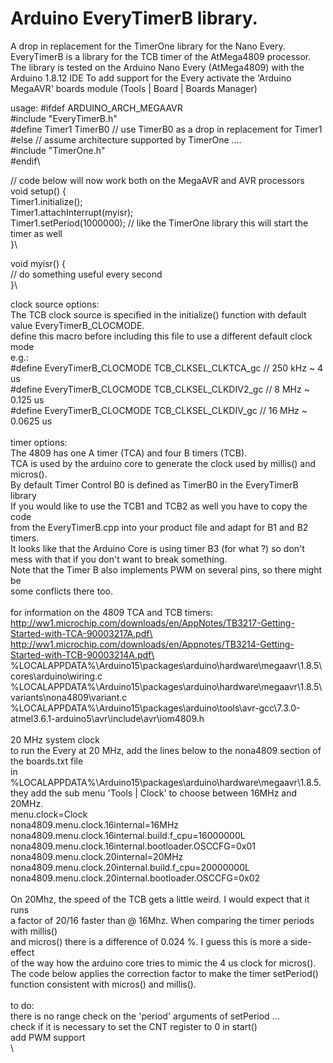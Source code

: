 # Arduino EveryTimerB library.
A drop in replacement for the TimerOne library for the Nano Every.
EveryTimerB is a library for the TCB timer of the AtMega4809 processor.
The library is tested on the Arduino Nano Every (AtMega4809) with the Arduino 1.8.12 IDE
To add support for the Every activate the 'Arduino MegaAVR' boards module (Tools | Board | Boards Manager)

usage:
#ifdef ARDUINO_ARCH_MEGAAVR\
#include "EveryTimerB.h"\
#define Timer1 TimerB0    // use TimerB0 as a drop in replacement for Timer1\
#else // assume architecture supported by TimerOne ....\
#include "TimerOne.h"\
#endif\

// code below will now work both on the MegaAVR and AVR processors\
void setup() {\
  Timer1.initialize();\
  Timer1.attachInterrupt(myisr);\
  Timer1.setPeriod(1000000);     // like the TimerOne library this will start the timer as well\
}\

void myisr() {\
  // do something useful every second	\
}\

clock source options:\
The TCB clock source is specified in the initialize() function with default value EveryTimerB_CLOCMODE.\
define this macro before including this file to use a different default clock mode\
e.g.:\
#define EveryTimerB_CLOCMODE TCB_CLKSEL_CLKTCA_gc  // 250 kHz ~ 4 us\
#define EveryTimerB_CLOCMODE TCB_CLKSEL_CLKDIV2_gc //   8 MHz ~ 0.125 us\
#define EveryTimerB_CLOCMODE TCB_CLKSEL_CLKDIV_gc  //  16 MHz ~ 0.0625 us  \
\
timer options:\
The 4809 has one A timer (TCA) and four B timers (TCB).\
TCA is used by the arduino core to generate the clock used by millis() and micros().\
By default Timer Control B0 is defined as TimerB0 in the EveryTimerB library\
If you would like to use the TCB1 and TCB2 as well you have to copy the code\
from the EveryTimerB.cpp into your product file and adapt for B1 and B2 timers.\
It looks like that the Arduino Core is using timer B3 (for what ?) so don't\
mess with that if you don't want to break something.\
Note that the Timer B also implements PWM on several pins, so there might be\
some conflicts there too.  \
\
for information on the 4809 TCA and TCB timers:\
http://ww1.microchip.com/downloads/en/AppNotes/TB3217-Getting-Started-with-TCA-90003217A.pdf\
http://ww1.microchip.com/downloads/en/Appnotes/TB3214-Getting-Started-with-TCB-90003214A.pdf\
%LOCALAPPDATA%\Arduino15\packages\arduino\hardware\megaavr\1.8.5\cores\arduino\wiring.c\
%LOCALAPPDATA%\Arduino15\packages\arduino\hardware\megaavr\1.8.5\variants\nona4809\variant.c\
%LOCALAPPDATA%\Arduino15\packages\arduino\tools\avr-gcc\7.3.0-atmel3.6.1-arduino5\avr\include\avr\iom4809.h\
\
20 MHz system clock\
to run the Every at 20 MHz, add the lines below to the nona4809 section of the boards.txt file\
in %LOCALAPPDATA%\Arduino15\packages\arduino\hardware\megaavr\1.8.5.\
they add the sub menu 'Tools | Clock' to choose between 16MHz and 20MHz.\
menu.clock=Clock\
nona4809.menu.clock.16internal=16MHz\
nona4809.menu.clock.16internal.build.f_cpu=16000000L\
nona4809.menu.clock.16internal.bootloader.OSCCFG=0x01\
nona4809.menu.clock.20internal=20MHz\
nona4809.menu.clock.20internal.build.f_cpu=20000000L\
nona4809.menu.clock.20internal.bootloader.OSCCFG=0x02\
\
On 20Mhz, the speed of the TCB gets a little weird. I would expect that it runs\
a factor of 20/16 faster than @ 16Mhz. When comparing the timer periods with millis()\
and micros() there is a difference of 0.024 %. I guess this is more a side-effect\
of the way how the arduino core tries to mimic the 4 us clock for micros().\
The code below applies the correction factor to make the timer setPeriod()\
function consistent with micros() and millis().\
\
to do:\
there is no range check on the 'period' arguments of setPeriod ...\
check if it is necessary to set the CNT register to 0 in start()\
add PWM support\
\
